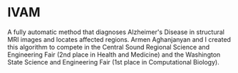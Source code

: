 # IVAM
A fully automatic method that diagnoses Alzheimer's Disease in structural MRI images and locates affected regions. Armen Aghanjanyan and I created this algorithm to compete in the Central Sound Regional Science and Engineering Fair (2nd place in Health and Medicine) and the Washington State Science and Engineering Fair (1st place in Computational Biology).
